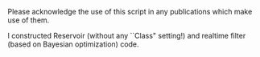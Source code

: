 Please acknowledge the use of this script in any publications which make use of them.

I constructed Reservoir (without any ``Class" setting!) and realtime filter (based on Bayesian optimization) code. 

